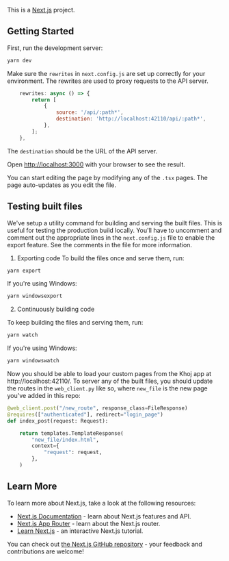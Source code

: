 This is a [Next.js](https://nextjs.org/) project.

## Getting Started

First, run the development server:

```bash
yarn dev
```

Make sure the `rewrites` in `next.config.js` are set up correctly for your environment. The rewrites are used to proxy requests to the API server.

```js
    rewrites: async () => {
        return [
            {
                source: '/api/:path*',
                destination: 'http://localhost:42110/api/:path*',
            },
        ];
    },
```

The `destination` should be the URL of the API server.

Open [http://localhost:3000](http://localhost:3000) with your browser to see the result.

You can start editing the page by modifying any of the `.tsx` pages. The page auto-updates as you edit the file.

## Testing built files

We've setup a utility command for building and serving the built files. This is useful for testing the production build locally. You'll have to uncomment and comment out the appropriate lines in the `next.config.js` file to enable the export feature. See the comments in the file for more information.

1. Exporting code
To build the files once and serve them, run:
```bash
yarn export
```

If you're using Windows:
```bash
yarn windowsexport
```


2. Continuously building code

To keep building the files and serving them, run:
```bash
yarn watch
```

If you're using Windows:
```bash
yarn windowswatch
```

Now you should be able to load your custom pages from the Khoj app at http://localhost:42110/. To server any of the built files, you should update the routes in the `web_client.py` like so, where `new_file` is the new page you've added in this repo:

```python
@web_client.post("/new_route", response_class=FileResponse)
@requires(["authenticated"], redirect="login_page")
def index_post(request: Request):

    return templates.TemplateResponse(
        "new_file/index.html",
        context={
            "request": request,
        },
    )
```

## Learn More

To learn more about Next.js, take a look at the following resources:

- [Next.js Documentation](https://nextjs.org/docs) - learn about Next.js features and API.
- [Next.js App Router](https://nextjs.org/docs/app) - learn about the Next.js router.
- [Learn Next.js](https://nextjs.org/learn) - an interactive Next.js tutorial.

You can check out [the Next.js GitHub repository](https://github.com/vercel/next.js/) - your feedback and contributions are welcome!
